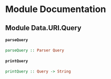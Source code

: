 # Module Documentation

## Module Data.URI.Query

#### `parseQuery`

``` purescript
parseQuery :: Parser Query
```


#### `printQuery`

``` purescript
printQuery :: Query -> String
```




